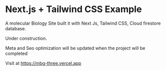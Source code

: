 # Next.js + Tailwind CSS Example

A molecular Biology Site built it with Next Js, Tailwind CSS, Cloud firestore database. 

Under construction.
 
Meta and Seo optimization will be updated when the project will be completed
 
Visit at https://mbg-three.vercel.app
